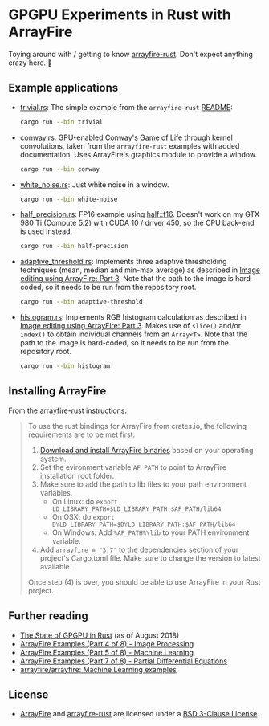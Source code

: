# GPGPU Experiments in Rust with ArrayFire

Toying around with / getting to know [arrayfire-rust](https://github.com/arrayfire/arrayfire-rust).
Don't expect anything crazy here. 🙌

## Example applications

- [trivial.rs](src/trivial.rs): The simple example from the `arrayfire-rust` [README](https://github.com/arrayfire/arrayfire-rust/blob/master/README.md):
  ```bash
  cargo run --bin trivial
  ```

- [conway.rs](src/conway.rs): GPU-enabled [Conway's Game of Life](https://en.wikipedia.org/wiki/Conway%27s_Game_of_Life) through
  kernel convolutions, taken from the `arrayfire-rust` examples with added documentation.
  Uses ArrayFire's graphics module to provide a window.
  ```bash
  cargo run --bin conway
  ```
  
- [white_noise.rs](src/white_noise.rs): Just white noise in a window. 
  ```bash
  cargo run --bin white-noise
  ```
  
- [half_precision.rs](src/half_precision.rs): FP16 example using [half::f16](https://docs.rs/half/1.6.0/half/).
  Doesn't work on my GTX 980 Ti (Compute 5.2) with CUDA 10 / driver 450, so the CPU back-end is used instead.
  ```bash
  cargo run --bin half-precision
  ```

- [adaptive_threshold.rs](src/adaptive_threshold.rs): Implements three adaptive thresholding
  techniques (mean, median and min-max average) as described in [Image editing using ArrayFire: Part 3](https://arrayfire.com/image-editing-using-arrayfire-part-3-2/).
  Note that the path to the image is hard-coded, so it needs to be run from the repository root.
  ```bash
  cargo run --bin adaptive-threshold
  ```
  
- [histogram.rs](src/histogram.rs): Implements RGB histogram calculation as described in [Image editing using ArrayFire: Part 3](https://arrayfire.com/image-editing-using-arrayfire-part-3-2/).
   Makes use of `slice()` and/or `index()` to obtain individual channels from an `Array<T>`.
   Note that the path to the image is hard-coded, so it needs to be run from the repository root.
   ```bash
   cargo run --bin histogram
   ```


## Installing ArrayFire

From the [arrayfire-rust](https://github.com/arrayfire/arrayfire-rust) instructions:

> To use the rust bindings for ArrayFire from crates.io, the following requirements are to be met first.
>
>  1. [Download and install ArrayFire binaries](https://arrayfire.com/download) based on your operating system.
>  2. Set the evironment variable `AF_PATH` to point to ArrayFire installation root folder.
>  3. Make sure to add the path to lib files to your path environment variables.
>      - On Linux: do `export LD_LIBRARY_PATH=$LD_LIBRARY_PATH:$AF_PATH/lib64`
>      - On OSX: do `export DYLD_LIBRARY_PATH=$DYLD_LIBRARY_PATH:$AF_PATH/lib64`
>      - On Windows: Add `%AF_PATH%\lib` to your PATH environment variable.
>  4. Add `arrayfire = "3.7"` to the dependencies section of your project's Cargo.toml file. Make sure
>     to change the version to latest available.
>  
>  Once step (4) is over, you should be able to use ArrayFire in your Rust project.

## Further reading

- [The State of GPGPU in Rust](https://bheisler.github.io/post/state-of-gpgpu-in-rust/) (as of August 2018)
- [ArrayFire Examples (Part 4 of 8) - Image Processing](https://arrayfire.com/arrayfire-examples-part-4-of-8-image-processing/)
- [ArrayFire Examples (Part 5 of 8) - Machine Learning](https://arrayfire.com/arrayfire-examples-part-5-of-8-machine-learning/)
- [ArrayFire Examples (Part 7 of 8) - Partial Differential Equations](https://arrayfire.com/arrayfire-examples-part-7-of-8-pde/)
- [arrayfire/arrayfire: Machine Learning examples](https://github.com/arrayfire/arrayfire/tree/master/examples/machine_learning)

## License

- [ArrayFire](https://arrayfire.com/the-arrayfire-library/) and [arrayfire-rust](https://github.com/arrayfire/arrayfire-rust)
  are licensed under a [BSD 3-Clause License](https://tldrlegal.com/license/bsd-3-clause-license-(revised)).
